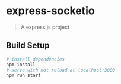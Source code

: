 # express-socketio

> A express.js project
## Build Setup

``` bash
# install dependencies
npm install
# serve with hot reload at localhost:3000
npm run start
```